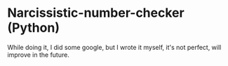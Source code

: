 # Narcissistic-number-checker (Python)
  While doing it, I did some google, but I wrote it myself, it's not perfect, will improve in the future.
